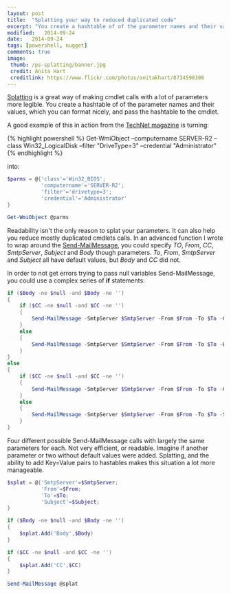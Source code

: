 ```yaml
---
layout: post
title:  "Splatting your way to reduced duplicated code"
excerpt: "You create a hashtable of of the parameter names and their values, which you can format nicely, and pass the hashtable to the cmdlet."
modified:   2014-09-24
date:   2014-09-24
tags: [powershell, nugget]
comments: true
image:
 thumb: /ps-splatting/banner.jpg
 credit: Anita Hart
 creditlink: https://www.flickr.com/photos/anitakhart/8734598308
---
```


[Splatting](http://technet.microsoft.com/en-us/library/jj672955.aspx) is a great way of making cmdlet calls with a lot of parameters more legible. You create a hashtable of of the parameter names and their values, which you can format nicely, and pass the hashtable to the cmdlet.

A good example of this in action from the [TechNet magazine](http://technet.microsoft.com/en-us/magazine/gg675931.aspx) is turning:

{% highlight powershell %}
Get-WmiObject –computername SERVER-R2 –class Win32_LogicalDisk –filter "DriveType=3" –credential "Administrator"
{% endhighlight %}

into:

```powershell
$parms = @{'class'='Win32_BIOS';
           'computername'='SERVER-R2';
           'filter'='drivetype=3';
           'credential'='Administrator'
}

Get-WmiObject @parms
```

Readability isn't the only reason to splat your parameters. It can also help you reduce mostly duplicated cmdlets calls. In an advanced function I wrote to wrap around the [Send-MailMessage](http://technet.microsoft.com/en-us/library/hh849925.aspx), you could specify _TO_, _From_, _CC_, _SmtpServer_, _Subject_ and _Body_ though parameters. _To_, _From_, _SmtpServer_ and _Subject_ all have default values, but _Body_ and _CC_ did not.

In order to not get errors trying to pass null variables Send-MailMessage, you could use a complex series of **if** statements:

```powershell
if ($Body -ne $null -and $Body -ne '')
{
    if ($CC -ne $null -and $CC -ne '')
    {
        Send-MailMessage -SmtpServer $SmtpServer -From $From -To $To -CC $CC -Body $Body -Subject $Subject
    }
    else
    {
        Send-MailMessage -SmtpServer $SmtpServer -From $From -To $To -Body $Body -Subject $Subject
    }
}
else
{
    if ($CC -ne $null -and $CC -ne '')
    {
        Send-MailMessage -SmtpServer $SmtpServer -From $From -To $To -CC $CC -Subject $Subject
    }
    else
    {
        Send-MailMessage -SmtpServer $SmtpServer -From $From -To $To -Subject $Subject
    }
}
```

Four different possible Send-MailMessage calls with largely the same parameters for each. Not very efficient, or readable. Imagine if another parameter or two without default values were added. Splatting, and the ability to add Key=Value pairs to hastables makes this situation a lot more manageable.

```powershell
$splat = @{'SmtpServer'=$SmtpServer;
           'From'=$From;
           'To'=$To;
           'Subject'=$Subject;
}

if ($Body -ne $null -and $Body -ne '')
{
    $splat.Add('Body',$Body)
}

if ($CC -ne $null -and $CC -ne '')
{
    $splat.Add('CC',$CC)
}

Send-MailMessage @splat
```
